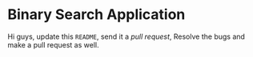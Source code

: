# Binary Search Application

Hi guys, update this `README`, send it a _pull request_,
Resolve the bugs and make a pull request as well.
